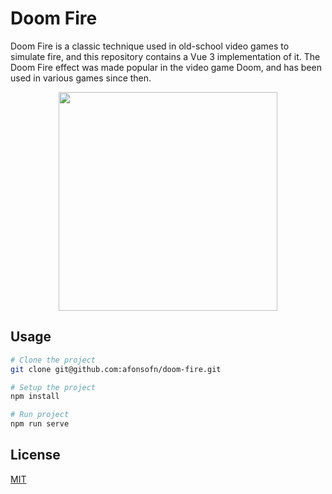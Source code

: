 # Doom Fire

Doom Fire is a classic technique used in old-school video games to simulate fire, and this repository contains a Vue 3 implementation of it. The Doom Fire effect was made popular in the video game Doom, and has been used in various games since then.

<p align=center>
  <img width=350 src="https://user-images.githubusercontent.com/69821028/229544017-e4cfb3fc-bc0a-444b-ab3a-cefeb0eee17f.gif" />
</p>



## Usage

```bash
# Clone the project
git clone git@github.com:afonsofn/doom-fire.git

# Setup the project
npm install

# Run project
npm run serve
```

## License

[MIT](https://choosealicense.com/licenses/mit/)
